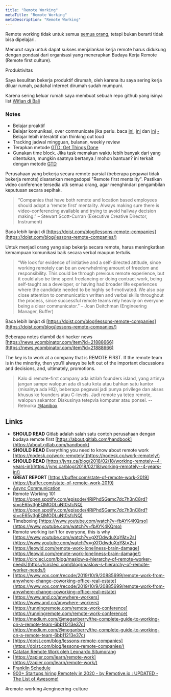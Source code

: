 ```yaml
---
title: "Remote Working"
metaTitle: "Remote Working"
metaDescription: "Remote Working"
---
```


Remote working tidak untuk semua [semua orang](https://www.youtube.com/watch?v=gXfOdwduXqY&t=2s), tetapi bukan berarti tidak bisa dipelajari.

Menurut saya untuk dapat sukses menjalankan kerja remote harus didukung dengan pondasi dari organisasi yang menerapkan Budaya Kerja Remote (Remote first culture).

Produktivitas

Saya kesulitan bekerja produktif dirumah, oleh karena itu saya sering kerja diluar rumah, padahal internet dirumah sudah mumpuni.

Karena sering keluar rumah saya membuat sebuah repo github yang isinya list [Wifian di Bali](https://github.com/wayanjimmy/wifian-dibali)

### Notes

- Belajar proaktif
- Belajar komunikasi, over communicate jika perlu. baca [ini](https://twitter.com/wayanjimmy/status/1199269146917081088%20), [ini](https://twitter.com/theresiatanzil/status/1218314723784966144?s=20) dan [ini](https://twitter.com/nmonarizqa/status/1239009073627947009)
  [-](https://twitter.com/theresiatanzil/status/1218314723784966144?s=20) Belajar lebih interaktif dan thinking out loud
- Tracking jadwal mingguan, bulanan, weekly review
- Terapkan metode [GTD: Get Things Done](https://verekia.com/slides/todo-zero)
- Gunakan time block. Jika task memakan waktu lebih banyak dari yang ditentukan, mungkin saatnya bertanya / mohon bantuan? ini terkait dengan metode [GTD](https://verekia.com/slides/todo-zero)

Perusahaan yang bekerja secara remote parsial (beberapa pegawai tidak bekerja remote) disarankan mengadopsi "Remote first mentality". Pastikan video conference tersedia utk semua orang, agar menghindari pengambilan keputusan secara sepihak.

> “Companies that have both remote and location based employees should adopt a ‘remote first’ mentality. Always making sure there is video-conferencing available and trying to avoid hallway decision making.” – Stewart Scott-Curran (Executive Creative Director, Instrument)

Baca lebih lanjut di [https://doist.com/blog/lessons-remote-companies](https://doist.com/blog/lessons-remote-companies/)

Untuk menjadi orang yang siap bekerja secara remote, harus meningkatkan kemampuan komunikasi baik secara verbal maupun tertulis.

> “We look for evidence of initiative and a self-directed attitude, since working remotely can be an overwhelming amount of freedom and responsibility. This could be through previous remote experience, but it could also be time spent freelancing or doing contract work, being self-taught as a developer, or having had broader life experiences where the candidate needed to be highly self-motivated. We also pay close attention to communication written and verbal skills throughout the process, since successful remote teams rely heavily on everyone being a clear communicator.” – Joan Deitchman (Engineering Manager, Buffer)

Baca lebih lanjut di [https://doist.com/blog/lessons-remote-companies](https://doist.com/blog/lessons-remote-companies/)

Beberapa notes diambil dari hacker news [https://news.ycombinator.com/item?id=21888666](https://news.ycombinator.com/item?id=21888666)

The key is to work at a company that is REMOTE FIRST. If the remote team is in the minority, then you'll always be left out of the important discussions and decisions, and, ultimately, promotions.

> Kalo di remote-first company ada istilah founders island, yang artinya jangan sampe walopun ada di satu kota atau bahkan satu kantor (misalnya ada HQ), beberapa pegawai jadi punya privilege dan akses khusus ke founders atau C-levels. Jadi remote ya tetep remote, walopun sekantor. Diskusinya tetepvia komputer atau ponsel. -- Retnoika [@tanibox](https://www.tanibox.com/)

## Links

- **SHOULD READ** Gitlab adalah salah satu contoh perusahaan dengan budaya remote first [https://about.gitlab.com/handbook](https://about.gitlab.com/handbook)
- **SHOULD READ** Everything you need to know about remote work [https://nodesk.co/work-remotely](https://nodesk.co/work-remotely/)
- **SHOULD READ** [https://jvns.ca/blog/2018/02/18/working-remotely--4-years-in](https://jvns.ca/blog/2018/02/18/working-remotely--4-years-in/)
- **GREAT REPORT** [https://buffer.com/state-of-remote-work-2019](https://buffer.com/state-of-remote-work-2019)
- [Async Communication](/coding/async-communication.md)
- Remote Working 101 [https://open.spotify.com/episode/4RiPhdSGamc7dc7h3nC8rd?si=cE65v3gEQMODLuNt0sfcNQ](https://open.spotify.com/episode/4RiPhdSGamc7dc7h3nC8rd?si=cE65v3gEQMODLuNt0sfcNQ)
- Timeboxing [https://www.youtube.com/watch?v=fbAYK4KQrso](https://www.youtube.com/watch?v=fbAYK4KQrso)
- Remote working isn't for everyone, this is why [https://www.youtube.com/watch?v=gXfOdwduXqY&t=2s](https://www.youtube.com/watch?v=gXfOdwduXqY&t=2s)
- [https://leowid.com/remote-work-loneliness-brain-damage](https://leowid.com/remote-work-loneliness-brain-damage/)
- [https://circleci.com/blog/maslow-s-hierarchy-of-remote-worker-needs](https://circleci.com/blog/maslow-s-hierarchy-of-remote-worker-needs/)
- [https://www.vox.com/recode/2019/10/9/20885699/remote-work-from-anywhere-change-coworking-office-real-estate](https://www.vox.com/recode/2019/10/9/20885699/remote-work-from-anywhere-change-coworking-office-real-estate)
- [https://www.and.co/anywhere-workers](https://www.and.co/anywhere-workers)
- [https://runningremote.com/remote-work-conference](https://runningremote.com/remote-work-conference)
- [https://medium.com/@meganberry/the-complete-guide-to-working-on-a-remote-team-6bb11213e37c](https://medium.com/@meganberry/the-complete-guide-to-working-on-a-remote-team-6bb11213e37c)
- [https://doist.com/blog/lessons-remote-companies](https://doist.com/blog/lessons-remote-companies/)
- [Catatan Remote Work oleh Leonardo Situmorang](https://trello.com/c/lB9mJRG7)
- [https://zapier.com/learn/remote-work](https://zapier.com/learn/remote-work/)
- [Franklin Schedule](https://thefocuscourse.com/franklin-schedule/)
- [900+ Startups hiring Remotely in 2020 - by Remotive.io : UPDATED - The List of Awesome!](https://docs.google.com/spreadsheets/d/1TLJSlNxCbwRNxy14Toe1PYwbCTY7h0CNHeer9J0VRzE/htmlview#gid=1279011369)


#remote-working #engineering-culture

